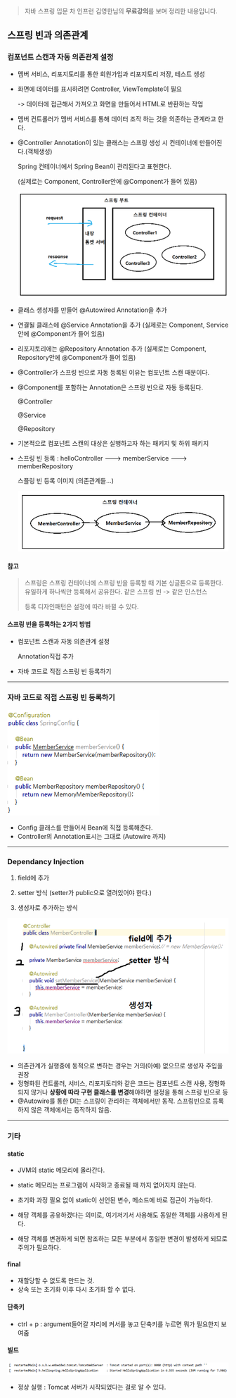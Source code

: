 > 자바 스프링 입문 차 인프런 김영한님의 **무료강의**를 보며 정리한 내용입니다.



## 스프링 빈과 의존관계



### 컴포넌트 스캔과 자동 의존관계 설정

- 멤버 서비스, 리포지토리를 통한 회원가입과 리포지토리 저장, 테스트 생성

- 화면에 데이터를 표시하려면 Controller, ViewTemplate이 필요

  -> 데이터에 접근해서 가져오고 화면을 만들어서 HTML로 반환하는 작업

- 멤버 컨트롤러가 멤버 서비스를 통해 데이터 조작 하는 것을 의존하는 관계라고 한다.

- @Controller Annotation이 있는 클래스는 스프링 생성 시 컨테이너에 만들어진다.(객체생성)

  Spring 컨테이너에서 Spring Bean이 관리된다고 표현한다.

  (실제로는 Component, Controller안에 @Component가 들어 있음)

  ![image-20210721155304562](md-images/image-20210721155304562.png)

- 클래스 생성자를 만들어 @Autowired Annotation을 추가 

- 연결될 클래스에 @Service Annotation을 추가 (실제로는 Component, Service안에 @Component가 들어 있음)

- 리포지토리에는 @Repository Annotation 추가 (실제로는 Component, Repository안에 @Component가 들어 있음)

- @Controller가 스프링 빈으로 자동 등록된 이유는 컴포넌트 스캔 때문이다.

- @Component를 포함하는 Annotation은 스프링 빈으로 자동 등록된다.

  @Controller

  @Service

  @Repository

- 기본적으로 컴포넌트 스캔의 대상은 실행하고자 하는 패키지 및 하위 패키지

- 스프링 빈 등록 : helloController ---> memberService ---> memberRepository

  스플링 빈 등록 이미지 (의존관계들...)

  ![image-20210721165238888](md-images/image-20210721165238888.png)



#### 참고

> 스프링은 스프링 컨테이너에 스프링 빈을 등록할 때 기본 싱글톤으로 등록한다. 유일하게 하나씩만 등록해서 공유한다. 같은 스프링 빈 -> 같은 인스턴스
>
> 등록 디자인패턴은 설정에 따라 바뀔 수 있다.



#### 스프링 빈을 등록하는 2가지 방법

- 컴포넌트 스캔과 자동 의존관계 설정

  Annotation직접 추가

- 자바 코드로 직접 스프링 빈 등록하기





---



### 자바 코드로 직접 스프링 빈 등록하기

![image-20210721165730398](md-images/image-20210721165730398.png)

- Config 클래스를 만들어서 Bean에 직접 등록해준다.
- Controller의 Annotation표시는 그대로 (Autowire 까지)



---

### Dependancy Injection

1. field에 추가

2. setter 방식 (setter가 public으로 열려있어야 한다.)
3. 생성자로 추가하는 방식

![image-20210721172850256](md-images/image-20210721172850256.png)

- 의존관계가 실행중에 동적으로 변하는 경우는 거의(아예) 없으므로 생성자 주입을 권장
- 정형화된 컨트롤러, 서비스, 리포지토리와 같은 코드는 컴포넌트 스캔 사용, 정형화되지 않거나 **상황에 따라 구현 클래스를 변경**해야하면 설정을 통해 스프링 빈으로 등
- @Autowire를 통한 DI는 스프링이 관리하는 객체에서만 동작. 스프링빈으로 등록하지 않은 객체에서는 동작하지 않음.



---



### 기타

#### static

- JVM의 static 메모리에 올라간다.
- static 메모리는 프로그램이 시작하고 종료될 때 까지 없어지지 않는다.
- 초기화 과정 필요 없이 static이 선언된 변수, 메소드에 바로 접근이 가능하다.

- 해당 객체를 공유하겠다는 의미로, 여기저기서 사용해도 동일한 객체를 사용하게 된다.
- 해당 객체를 변경하게 되면 참조하는 모든 부분에서 동일한 변경이 발생하게 되므로 주의가 필요하다.



#### final

- 재할당할 수 없도록 만드는 것.
- 상속 또는 초기화 이후 다시 초기화 할 수 없다.



#### 단축키

- ctrl + p : argument들어갈 자리에 커서를 놓고 단축키를 누르면 뭐가 필요한지 보여줌



#### 빌드

<img src="md-images/image-20210721170003010.png" alt="image-20210721170003010" style="zoom:150%;" />

- 정상 실행 : Tomcat 서버가 시작되었다는 걸로 알 수 있다.
